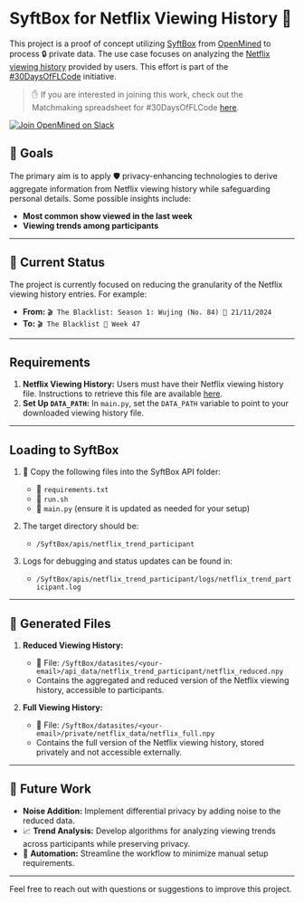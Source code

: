 # SyftBox for Netflix Viewing History 🍿

This project is a proof of concept utilizing [SyftBox](https://syftbox-documentation.openmined.org/) from [OpenMined](https://openmined.org/) to process 🔒 private data. The use case focuses on analyzing the [Netflix viewing history](https://help.netflix.com/en/node/101917) provided by users. This effort is part of the [#30DaysOfFLCode](https://info.openmined.org/30daysofflcode) initiative.

> ✋ If you are interested in joining this work, check out the Matchmaking spreadsheet for #30DaysOfFLCode [here](https://docs.google.com/spreadsheets/d/1euxZMxQXwctjRt_MVLqnqkuBqpXKuGagLReYANXj1i8/edit?gid=78639164#gid=78639164).

[![Join OpenMined on Slack](https://img.shields.io/badge/Join%20Us%20on-Slack-blue)](https://slack.openmined.org/)

## 🎯 Goals

The primary aim is to apply 🛡️ privacy-enhancing technologies to derive aggregate information from Netflix viewing history while safeguarding personal details. Some possible insights include:

- **Most common show viewed in the last week**
- **Viewing trends among participants**

---

## 🚧 Current Status

The project is currently focused on reducing the granularity of the Netflix viewing history entries. For example:

- **From:** `🎬 The Blacklist: Season 1: Wujing (No. 84) 📅 21/11/2024`
- **To:** `🎬 The Blacklist 📆 Week 47`

---

## Requirements

1. **Netflix Viewing History:** Users must have their Netflix viewing history file. Instructions to retrieve this file are available [here](https://help.netflix.com/en/node/101917).
2. **Set Up ****`DATA_PATH`****:** In `main.py`, set the `DATA_PATH` variable to point to your downloaded viewing history file.

---

## Loading to SyftBox

1. 📂 Copy the following files into the SyftBox API folder:

   - 📄 `requirements.txt`
   - 📄 `run.sh`
   - 📄 `main.py` (ensure it is updated as needed for your setup)

2. The target directory should be:

   - `/SyftBox/apis/netflix_trend_participant`

3. Logs for debugging and status updates can be found in:

   - `/SyftBox/apis/netflix_trend_participant/logs/netflix_trend_participant.log`

---

## 📁 Generated Files

1. **Reduced Viewing History:**

   - 📂 File: `/SyftBox/datasites/<your-email>/api_data/netflix_trend_participant/netflix_reduced.npy`
   - Contains the aggregated and reduced version of the Netflix viewing history, accessible to participants.

2. **Full Viewing History:**

   - 📂 File: `/SyftBox/datasites/<your-email>/private/netflix_data/netflix_full.npy`
   - Contains the full version of the Netflix viewing history, stored privately and not accessible externally.

---

## 🔮 Future Work

- **Noise Addition:** Implement differential privacy by adding noise to the reduced data.
- 📈 **Trend Analysis:** Develop algorithms for analyzing viewing trends across participants while preserving privacy.
- 🤖 **Automation:** Streamline the workflow to minimize manual setup requirements.

---

Feel free to reach out with questions or suggestions to improve this project.
